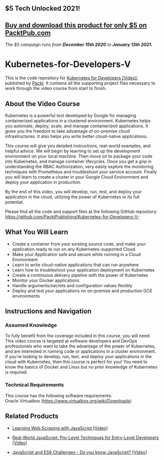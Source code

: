 ## $5 Tech Unlocked 2021!
[Buy and download this product for only $5 on PacktPub.com](https://www.packtpub.com/)
-----
*The $5 campaign         runs from __December 15th 2020__ to __January 13th 2021.__*

# Kubernetes-for-Developers-V
This is the code repository for [Kubernetes for Developers [Video]](https://www.packtpub.com/virtualization-and-cloud/kubernetes-developers-video), published by [Packt](https://www.packtpub.com/?utm_source=github). It contains all the supporting project files necessary to work through the video course from start to finish.
## About the Video Course
Kubernetes is a powerful tool developed by Google for managing containerized applications in a clustered environment. Kubernetes helps you automate, deploy, scale, and manage containerized applications. It gives you the freedom to take advantage of on-premise cloud infrastructures. It also helps you write better cloud-native applications.

This course will give you detailed instructions, real-world examples, and helpful advice. We will begin by learning to set up the development environment on your local machine. Then move on to package your code into Kubernetes, and manage container lifecycles. Once you get a grip in understanding the RBAC Authorization, very easily explore the monitoring techniques with Prometheus and troubleshoot your service account. Finally you will learn to create a cluster in your Google Cloud Environment and deploy your application in production.

By the end of this video, you will develop, run, test, and deploy your application in the cloud, utilizing the power of Kubernetes to its full potential.

Please find all the code and support files at the following GitHub repository: https://github.com/PacktPublishing/Kubernetes-for-Developers-V-

<H2>What You Will Learn</H2>
<DIV class=book-info-will-learn-text>
<UL>
<LI> Create a container from your existing source code, and make your application ready to run on any Kubernetes-supported Cloud.
<LI> Make your Application safe and secure while running in a Cloud Environment
<LI> Learn to write cloud-native applications that can run anywhere
<LI> Learn how to troubleshoot your application deployment on Kubernetes
<LI> Create a continuous delivery pipeline with the power of Kubernetes
<LI> Monitor your Docker applications
<LI> Handle arguments/secrets and configuration values flexibly
<LI> Deploy and test your applications on on-premise and production GCE environments</UL></DIV>

## Instructions and Navigation
### Assumed Knowledge
To fully benefit from the coverage included in this course, you will need:<br/>
This video course is targeted at software developers and DevOps professionals who want to take the advantage of the power of Kubernetes, and are interested in running code or applications in a cluster environment. If you’re looking to develop, run, test, and deploy your applications in the cloud with Kubernetes, then this course is perfect for you! You need to know the basics of Docker and Linux but no prior knowledge of Kubernetes is required.
### Technical Requirements
This course has the following software requirements:<br/>
Oracle Virtualbox (https://www.virtualbox.org/wiki/Downloads)<br/>





## Related Products
* [Learning Web Scraping with JavaScript [Video]](https://www.packtpub.com/web-development/learning-web-scraping-javascript-video)

* [Real-World JavaScript: Pro-Level Techniques for Entry-Level Developers [Video]](https://www.packtpub.com/web-development/real-world-javascript-pro-level-techniques-entry-level-developers-video)

* [JavaScript and ES6 Challenges - Do you know JavaScript? [Video]](https://www.packtpub.com/web-development/javascript-and-es6-challenges-do-you-know-javascript-video)
